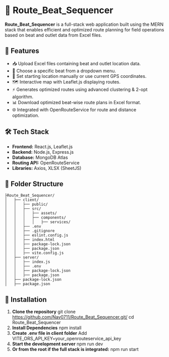 # 🚗 Route_Beat_Sequencer

**Route_Beat_Sequencer** is a full-stack web application built using the MERN stack that enables efficient and optimized route planning for field operations based on beat and outlet data from Excel files.

## 🌟 Features

- 📥 Upload Excel files containing beat and outlet location data.
- 📌 Choose a specific beat from a dropdown menu.
- 📍 Set starting location manually or use current GPS coordinates.
- 🗺️ Interactive map with Leaflet.js displaying routes.
- ⚡ Generates optimized routes using advanced clustering & 2-opt algorithm.
- 📊 Download optimized beat-wise route plans in Excel format.
- 🌐 Integrated with OpenRouteService for route and distance optimization.

## 🛠️ Tech Stack

- **Frontend:** React.js, Leaflet.js
- **Backend:** Node.js, Express.js
- **Database:** MongoDB Atlas
- **Routing API:** OpenRouteService
- **Libraries:** Axios, XLSX (SheetJS)

## 📁 Folder Structure
```
├Route_Beat_Sequencer/
│   ├── client/
│   │   ├── public/
│   │   ├── src/
│   │   │   ├── assets/
│   │   │   ├── components/
│   │   │   │   ├── services/
│   │   ├── .env
│   │   ├── .gitignore
│   │   ├── eslint.config.js
│   │   ├── index.html
│   │   ├── package-lock.json
│   │   ├── package.json
│   │   ├── vite.config.js
│   ├── server/
│   │   ├── index.js
│   │   ├── .env
│   │   ├── package-lock.json
│   │   ├── package.json
│   ├── package-lock.json
│   ├── package.json
```

## 🔧 Installation

1. **Clone the repository**
   git clone https://github.com/Nav0711/Route_Beat_Sequencer.git/
   cd Route_Beat_Sequencer
2. **Install Dependencies**
   npm install
3. **Create .env file in client folder**
   Add VITE_ORS_API_KEY=your_openrouteservice_api_key
4. **Start the development server**
   npm run dev
5. **Or from the root if the full stack is integrated:**
   npm run start
